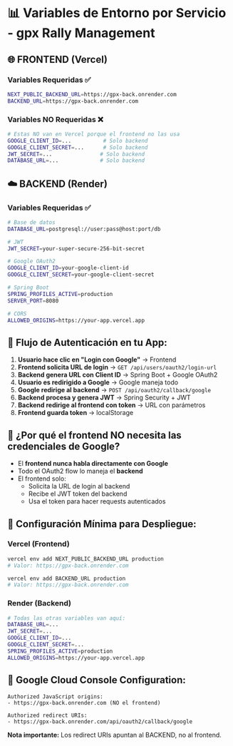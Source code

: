 # 📊 Variables de Entorno por Servicio - gpx Rally Management

## 🌐 **FRONTEND (Vercel)**

### Variables Requeridas ✅

```bash
NEXT_PUBLIC_BACKEND_URL=https://gpx-back.onrender.com
BACKEND_URL=https://gpx-back.onrender.com
```

### Variables NO Requeridas ❌

```bash
# Estas NO van en Vercel porque el frontend no las usa
GOOGLE_CLIENT_ID=...          # Solo backend
GOOGLE_CLIENT_SECRET=...      # Solo backend
JWT_SECRET=...               # Solo backend
DATABASE_URL=...             # Solo backend
```

## ☁️ **BACKEND (Render)**

### Variables Requeridas ✅

```bash
# Base de datos
DATABASE_URL=postgresql://user:pass@host:port/db

# JWT
JWT_SECRET=your-super-secure-256-bit-secret

# Google OAuth2
GOOGLE_CLIENT_ID=your-google-client-id
GOOGLE_CLIENT_SECRET=your-google-client-secret

# Spring Boot
SPRING_PROFILES_ACTIVE=production
SERVER_PORT=8080

# CORS
ALLOWED_ORIGINS=https://your-app.vercel.app
```

## 🔄 **Flujo de Autenticación en tu App:**

1. **Usuario hace clic en "Login con Google"** → Frontend
2. **Frontend solicita URL de login** → `GET /api/users/oauth2/login-url`
3. **Backend genera URL con Client ID** → Spring Boot + Google OAuth2
4. **Usuario es redirigido a Google** → Google maneja todo
5. **Google redirige al backend** → `POST /api/oauth2/callback/google`
6. **Backend procesa y genera JWT** → Spring Security + JWT
7. **Backend redirige al frontend con token** → URL con parámetros
8. **Frontend guarda token** → localStorage

## 🎯 **¿Por qué el frontend NO necesita las credenciales de Google?**

- El **frontend nunca habla directamente con Google**
- Todo el OAuth2 flow lo maneja el **backend**
- El frontend solo:
  - Solicita la URL de login al backend
  - Recibe el JWT token del backend
  - Usa el token para hacer requests autenticados

## 📝 **Configuración Mínima para Despliegue:**

### Vercel (Frontend)

```bash
vercel env add NEXT_PUBLIC_BACKEND_URL production
# Valor: https://gpx-back.onrender.com

vercel env add BACKEND_URL production
# Valor: https://gpx-back.onrender.com
```

### Render (Backend)

```bash
# Todas las otras variables van aquí:
DATABASE_URL=...
JWT_SECRET=...
GOOGLE_CLIENT_ID=...
GOOGLE_CLIENT_SECRET=...
SPRING_PROFILES_ACTIVE=production
ALLOWED_ORIGINS=https://your-app.vercel.app
```

## 🔐 **Google Cloud Console Configuration:**

```
Authorized JavaScript origins:
- https://gpx-back.onrender.com (NO el frontend)

Authorized redirect URIs:
- https://gpx-back.onrender.com/api/oauth2/callback/google
```

**Nota importante:** Los redirect URIs apuntan al BACKEND, no al frontend.
